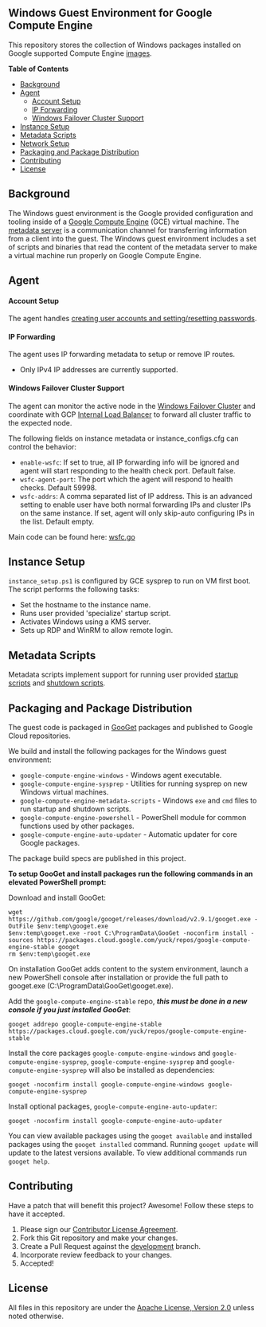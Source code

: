 ## Windows Guest Environment for Google Compute Engine
This repository stores the collection of Windows packages installed on Google
supported Compute Engine [images](https://cloud.google.com/compute/docs/images).

**Table of Contents**

* [Background](#background)
* [Agent](#Agent)
    * [Account Setup](#account-setup)
    * [IP Forwarding](#ip-forwarding)
    * [Windows Failover Cluster Support](#windows-failover-cluster-support)
* [Instance Setup](#instance-setup)
* [Metadata Scripts](#metadata-scripts)
* [Network Setup](#network-setup)
* [Packaging and Package Distribution](#packaging-andpackage-distribution)
* [Contributing](#contributing)
* [License](#license)

## Background

The Windows guest environment is the Google provided configuration and
tooling inside of a [Google Compute Engine](https://cloud.google.com/compute/)
(GCE) virtual machine. The
[metadata server](https://cloud.google.com/compute/docs/metadata) is a
communication channel for transferring information from a client into the guest.
The Windows guest environment includes a set of scripts and binaries that read
the content of the metadata server to make a virtual machine run properly on
Google Compute Engine.

## Agent

#### Account Setup

The agent handles [creating user accounts and setting/resetting passwords](https://cloud.google.com/compute/docs/instances/windows/creating-passwords-for-windows-instances).

#### IP Forwarding

The agent uses IP forwarding metadata to setup or remove IP routes.

*   Only IPv4 IP addresses are currently supported.

#### Windows Failover Cluster Support

The agent can monitor the active node in the [Windows Failover Cluster](https://technet.microsoft.com/en-us/library/cc770737(v=ws.11).aspx) and coordinate with GCP [Internal Load Balancer](https://cloud.google.com/compute/docs/load-balancing/internal/) to forward all cluster traffic to the expected node.

The following fields on instance metadata or instance_configs.cfg can control the behavior:

* `enable-wsfc`: If set to true, all IP forwarding info will be ignored and agent will start responding to the health check port. Default false.
* `wsfc-agent-port`: The port which the agent will respond to health checks. Default 59998.
* `wsfc-addrs`: A comma separated list of IP address. This is an advanced setting to enable user have both normal forwarding IPs and cluster IPs on the same instance. If set, agent will only skip-auto configuring IPs in the list. Default empty. 

Main code can be found here: [wsfc.go](GCEWindowsAgent/wsfc.go)

## Instance Setup

`instance_setup.ps1` is configured by GCE sysprep to run on VM first boot.
The script performs the following tasks:

*   Set the hostname to the instance name.
*   Runs user provided 'specialize' startup script.
*   Activates Windows using a KMS server.
*   Sets up RDP and WinRM to allow remote login.

## Metadata Scripts

Metadata scripts implement support for running user provided
[startup scripts](https://cloud.google.com/compute/docs/startupscript) and
[shutdown scripts](https://cloud.google.com/compute/docs/shutdownscript).

## Packaging and Package Distribution

The guest code is packaged in [GooGet](https://github.com/google/googet)
packages and published to Google Cloud repositories.

We build and install the following packages for the Windows guest environment:

*   `google-compute-engine-windows` - Windows agent executable.
*   `google-compute-engine-sysprep` - Utilities for running sysprep on new
    Windows virtual machines.
*   `google-compute-engine-metadata-scripts` - Windows `exe` and `cmd` files
    to run startup and shutdown scripts.
*   `google-compute-engine-powershell` - PowerShell module for common functions
    used by other packages.
*   `google-compute-engine-auto-updater` - Automatic updater for core Google
    packages.

The package build specs are published in this project.

**To setup GooGet and install packages run the following commands in an elevated
PowerShell prompt:**

Download and install GooGet:
```
wget https://github.com/google/googet/releases/download/v2.9.1/googet.exe -OutFile $env:temp\googet.exe
$env:temp\googet.exe -root C:\ProgramData\GooGet -noconfirm install -sources https://packages.cloud.google.com/yuck/repos/google-compute-engine-stable googet
rm $env:temp\googet.exe
```

On installation GooGet adds content to the system environment, launch a new PowerShell
console after installation or provide the full path to googet.exe
(C:\ProgramData\GooGet\googet.exe).

Add the `google-compute-engine-stable` repo, **_this must be done in a new console if you just installed GooGet_**:
```
googet addrepo google-compute-engine-stable https://packages.cloud.google.com/yuck/repos/google-compute-engine-stable
```

Install the core packages `google-compute-engine-windows` and
`google-compute-engine-sysprep`, `google-compute-engine-sysprep` and
`google-compute-engine-sysprep` will also be installed as dependencies:
```
googet -noconfirm install google-compute-engine-windows google-compute-engine-sysprep
```

Install optional packages, `google-compute-engine-auto-updater`:
```
googet -noconfirm install google-compute-engine-auto-updater
```

You can view available packages using the `googet available` and installed
packages using the `googet installed` command. Running `googet update` will
update to the latest versions available. To view additional commands run
`googet help`.

## Contributing

Have a patch that will benefit this project? Awesome! Follow these steps to have
it accepted.

1.  Please sign our [Contributor License Agreement](CONTRIB.md).
1.  Fork this Git repository and make your changes.
1.  Create a Pull Request against the
    [development](https://github.com/GoogleCloudPlatform/compute-image-packages/tree/development)
    branch.
1.  Incorporate review feedback to your changes.
1.  Accepted!

## License

All files in this repository are under the
[Apache License, Version 2.0](LICENSE) unless noted otherwise.
